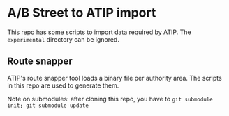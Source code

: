 # A/B Street to ATIP import

This repo has some scripts to import data required by ATIP. The `experimental` directory can be ignored.

## Route snapper

ATIP's route snapper tool loads a binary file per authority area. The scripts
in this repo are used to generate them.

Note on submodules: after cloning this repo, you have to `git submodule init;
git submodule update`

